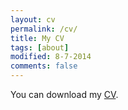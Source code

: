 ```yaml
---
layout: cv
permalink: /cv/
title: My CV
tags: [about]
modified: 8-7-2014
comments: false
---
```

You can download my <a href="https://drive.google.com/file/d/1Ww50jddhjOUiZ-66MC3U0GGzHUjsclad/view?usp=drive_link" target="_blank">CV</a>.

